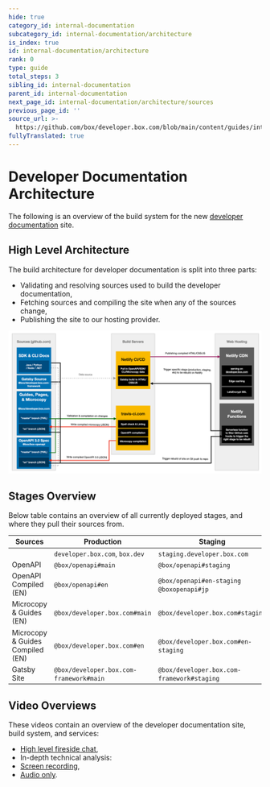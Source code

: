 ```yaml
---
hide: true
category_id: internal-documentation
subcategory_id: internal-documentation/architecture
is_index: true
id: internal-documentation/architecture
rank: 0
type: guide
total_steps: 3
sibling_id: internal-documentation
parent_id: internal-documentation
next_page_id: internal-documentation/architecture/sources
previous_page_id: ''
source_url: >-
  https://github.com/box/developer.box.com/blob/main/content/guides/internal-documentation/architecture/0-index.md
fullyTranslated: true
---
```

<!-- does not need translation -->

# Developer Documentation Architecture

The following is an overview of the build system for the new [developer documentation][developer documentation] site.

## High Level Architecture

The build architecture for developer documentation is split into three parts:

* Validating and resolving sources used to build the developer documentation,
* Fetching sources and compiling the site when any of the sources change,
* Publishing the site to our hosting provider.

<ImageFrame center shadow border>

![Architecture](./images/Architecture1.png)

</ImageFrame>

## Stages Overview

Below table contains an overview of all currently deployed stages, and where they pull their sources from.

<!-- markdownlint-disable line-length -->

| Sources                          | Production                              | Staging                                    | Japan                                   |           |
| -------------------------------- | --------------------------------------- | ------------------------------------------ | --------------------------------------- | --------- |
|                                  | `developer.box.com`, `box.dev`          | `staging.developer.box.com`                | `ja.developer.box.com`                  | `box.dev` |
| OpenAPI                          | `@box/openapi#main`                     | `@box/openapi#staging`                     |                                         |           |
| OpenAPI Compiled (EN)            | `@box/openapi#en`                       | `@box/openapi#en-staging` `@boxopenapi#jp` |                                         |           |
| Microcopy & Guides (EN)          | `@box/developer.box.com#main`           | `@box/developer.box.com#staging`           |                                         |           |
| Microcopy & Guides Compiled (EN) | `@box/developer.box.com#en`             | `@box/developer.box.com#en-staging`        | `@box/developer.box.com#jp`             |           |
| Gatsby Site                      | `@box/developer.box.com-framework#main` | `@box/developer.box.com-framework#staging` | `@box/developer.box.com-framework#main` |           |

<!-- markdownlint-enable line-length -->

## Video Overviews

These videos contain an overview of the developer documentation site, build system, and services:

* [High level fireside chat][High level fireside chat],
* In-depth technical analysis:
* [Screen recording][Screen recording],
* [Audio only][Audio only].

[developer documentation]: https://developer.box.com

[High level fireside chat]: https://cloud.box.com/s/bf7yfygd56ffes5awyw7xr5n7hrg3tiz

[Screen recording]: https://cloud.box.com/s/lmcj5kamjsxxwfad08d0iy78jmzsk7be

[Audio only]: https://cloud.box.com/s/mtbfmfwgxm4sn0m0xfz92rzlrv3239bh
